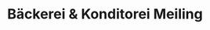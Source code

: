 ---
title: "Bäckerei & Konditorei Meiling"
url: /dessau-rosslau/baeckerei-und-konditorei-meiling-heidestrasse/
shop: Bäckerei
---